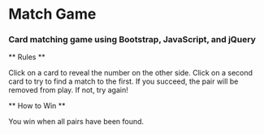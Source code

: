 # Match Game

### Card matching game using Bootstrap, JavaScript, and jQuery

** Rules **

Click on a card to reveal the number on the other side. Click on a second card to try to find a match to the first. If you succeed, the pair will be removed from play. If not, try again!

** How to Win **

You win when all pairs have been found.